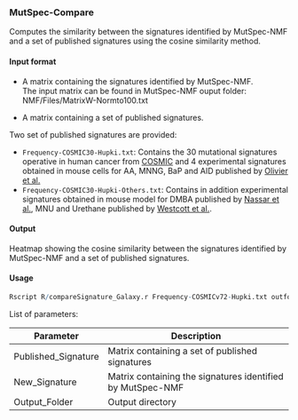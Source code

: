 ### MutSpec-Compare

Computes the similarity between the signatures identified by MutSpec-NMF and a set of published signatures using the cosine similarity method.

#### Input format

- A matrix containing the signatures identified by MutSpec-NMF.  
The input matrix can be found in MutSpec-NMF ouput folder: NMF/Files/MatrixW-Normto100.txt  

- A matrix containing a set of published signatures.  

Two set of published signatures are provided:
- `Frequency-COSMIC30-Hupki.txt`: Contains the 30 mutational signatures operative in human cancer from [COSMIC](http://cancer.sanger.ac.uk/cosmic/signatures) and 4 experimental signatures obtained in mouse cells for AA, MNNG, BaP and AID published by [Olivier et al.](http://www.nature.com/articles/srep04482)
- `Frequency-COSMIC30-Hupki-Others.txt`: Contains in addition experimental signatures obtained in mouse model for DMBA published by [Nassar et al.](http://www.nature.com/nm/journal/v21/n8/full/nm.3878.html), MNU and Urethane published by [Westcott et al.](http://www.nature.com/nature/journal/v517/n7535/full/nature13898.html).

#### Output

Heatmap showing the cosine similarity between the signatures identified by MutSpec-NMF and a set of published signatures.


#### Usage

```R
Rscript R/compareSignature_Galaxy.r Frequency-COSMICv72-Hupki.txt outfolder_MutSpec-NMF/NMF/Files/MatrixW-Inputggplot2.txt output_dir_MutSpec-NMF/NMF/
```

List of parameters:

| Parameter           | Description          |
|---------------------|----------------------|
| Published_Signature | Matrix containing a set of published signatures |
| New_Signature       | Matrix containing the signatures identified by MutSpec-NMF |
| Output_Folder       | Output directory |